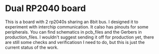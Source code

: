 # Dual RP2040 board

This is a board with 2 rp2040s sharing an 8bit bus. I designed it to experiment with interchip communication. It calso has pinouts for some peripherals.
You can find schematics in pcb_files and the Gerbers in production_files.
I wouldn't suggest sending it off for production yet, there are still some checks and verificatiosn I need to do, but this is just the current status of the work.